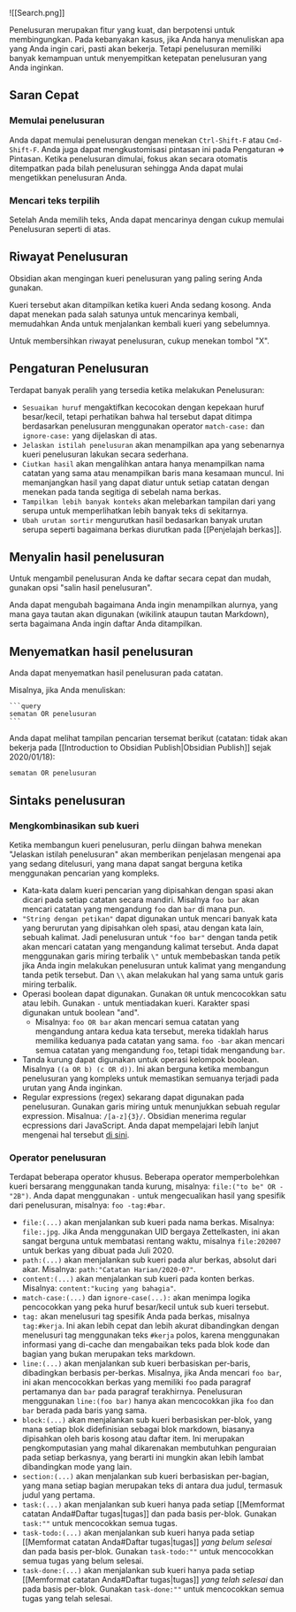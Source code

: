 ![[Search.png]]

Penelusuran merupakan fitur yang kuat, dan berpotensi untuk membingungkan. Pada kebanyakan kasus, jika Anda hanya menuliskan apa yang Anda ingin cari, pasti akan bekerja. Tetapi penelusuran memiliki banyak kemampuan untuk menyempitkan ketepatan penelusuran yang Anda inginkan.

## Saran Cepat

### Memulai penelusuran

Anda dapat memulai penelusuran dengan menekan `Ctrl-Shift-F` atau `Cmd-Shift-F`. Anda juga dapat mengkustomisasi pintasan ini pada Pengaturan => Pintasan. Ketika penelusuran dimulai, fokus akan secara otomatis ditempatkan pada bilah penelusuran sehingga Anda dapat mulai mengetikkan penelusuran Anda.

### Mencari teks terpilih

Setelah Anda memilih teks, Anda dapat mencarinya dengan cukup memulai Penelusuran seperti di atas.

## Riwayat Penelusuran

Obsidian akan mengingan kueri penelusuran yang paling sering Anda gunakan.

Kueri tersebut akan ditampilkan ketika kueri Anda sedang kosong. Anda dapat menekan pada salah satunya untuk mencarinya kembali, memudahkan Anda untuk menjalankan kembali kueri yang sebelumnya.

Untuk membersihkan riwayat penelusuran, cukup menekan tombol "X".

## Pengaturan Penelusuran

Terdapat banyak peralih yang tersedia ketika melakukan Penelusuran:

- `Sesuaikan huruf` mengaktifkan kecocokan dengan kepekaan huruf besar/kecil, tetapi perhatikan bahwa hal tersebut dapat ditimpa berdasarkan penelusuran menggunakan operator  `match-case:` dan `ignore-case:` yang dijelaskan di atas.
- `Jelaskan istilah penelusuran` akan menampilkan apa yang sebenarnya kueri penelusuran lakukan secara sederhana.
- `Ciutkan hasil` akan mengalihkan antara hanya menampilkan nama catatan yang sama atau menampilkan baris mana kesamaan muncul. Ini memanjangkan hasil yang dapat diatur untuk setiap catatan dengan menekan pada tanda segitiga di sebelah nama berkas.
- `Tampilkan lebih banyak konteks` akan melebarkan tampilan dari yang serupa untuk memperlihatkan lebih banyak teks di sekitarnya.
- `Ubah urutan sortir` mengurutkan hasil bedasarkan banyak urutan serupa seperti bagaimana berkas diurutkan pada [[Penjelajah berkas]].

## Menyalin hasil penelusuran

Untuk mengambil penelusuran Anda ke daftar secara cepat dan mudah, gunakan opsi "salin hasil penelusuran".

Anda dapat mengubah bagaimana Anda ingin menampilkan alurnya, yang mana gaya tautan akan digunakan (wikilink ataupun tautan Markdown), serta bagaimana Anda ingin daftar Anda ditampilkan.

## Menyematkan hasil penelusuran

Anda dapat menyematkan hasil penelusuran pada catatan.

Misalnya, jika Anda menuliskan:

<pre><code>```query
sematan OR penelusuran
```</code></pre>

Anda dapat melihat tampilan pencarian tersemat berikut (catatan: tidak akan bekerja pada [[Introduction to Obsidian Publish|Obsidian Publish]] sejak 2020/01/18):

```query
sematan OR penelusuran
```

## Sintaks penelusuran

### Mengkombinasikan sub kueri

Ketika membangun kueri penelusuran, perlu diingan bahwa menekan "Jelaskan istilah penelusuran" akan memberikan penjelasan mengenai apa yang sedang ditelusuri, yang mana dapat sangat berguna ketika menggunakan pencarian yang kompleks.

- Kata-kata dalam kueri pencarian yang dipisahkan dengan spasi akan dicari pada setiap  catatan secara mandiri. Misalnya `foo bar` akan mencari catatan yang mengandung `foo` dan `bar`  di mana pun.
- `"String dengan petikan"` dapat digunakan untuk mencari banyak kata yang berurutan yang dipisahkan oleh spasi, atau dengan kata lain, sebuah kalimat. Jadi penelusuran untuk `"foo bar"` dengan tanda petik akan mencari catatan yang mengandung kalimat tersebut. Anda dapat menggunakan garis miring terbalik `\"` untuk membebaskan tanda petik jika Anda ingin melakukan penelusuran untuk kalimat yang mengandung tanda petik tersebut. Dan `\\` akan melakukan hal yang sama untuk garis miring terbalik.
- Operasi boolean dapat digunakan. Gunakan `OR` untuk mencocokkan satu atau lebih. Gunakan `-` untuk mentiadakan kueri. Karakter spasi digunakan untuk boolean "and".
	- Misalnya: `foo OR bar` akan mencari semua catatan yang mengandung antara kedua kata tersebut, mereka tidaklah harus memilika keduanya pada catatan yang sama. `foo -bar` akan mencari semua catatan yang mengandung `foo`, tetapi tidak mengandung `bar`.
- Tanda kurung dapat digunakan untuk operasi kelompok boolean. Misalnya `((a OR b) (c OR d))`. Ini akan berguna ketika membangun penelusuran yang kompleks untuk memastikan semuanya terjadi pada urutan yang Anda inginkan.
- Regular expressions (regex) sekarang dapat digunakan pada penelusuran. Gunakan garis miring untuk menunjukkan sebuah regular expression. Misalnua: `/[a-z]{3}/`. Obsidian menerima regular ecpressions dari JavaScript. Anda dapat mempelajari lebih lanjut mengenai hal tersebut [di sini](https://developer.mozilla.org/en-US/docs/Web/JavaScript/Guide/Regular_Expressions).

### Operator penelusuran

Terdapat beberapa operator khusus. Beberapa operator memperbolehkan kueri bersarang menggunakan tanda kurung, misalnya: `file:("to be" OR -"2B")`. Anda dapat menggunakan `-` untuk mengecualikan hasil yang spesifik dari penelusuran, misalnya: `foo -tag:#bar`.

- `file:(...)` akan menjalankan sub kueri pada nama berkas. Misalnya: `file:.jpg`. Jika Anda menggunakan UID bergaya Zettelkasten, ini akan sangat berguna untuk membatasi rentang waktu, misalnya `file:202007` untuk berkas yang dibuat pada Juli 2020.
- `path:(...)` akan menjalankan sub kueri pada alur berkas, absolut dari akar. Misalnya: `path:"Catatan Harian/2020-07"`.
- `content:(...)` akan menjalankan sub kueri pada konten berkas. Misalnya: `content:"kucing yang bahagia"`.
- `match-case:(...)` dan `ignore-case(...):` akan menimpa logika pencocokkan yang peka huruf besar/kecil untuk sub kueri tersebut.
- `tag:` akan menelusuri tag spesifik Anda pada berkas, misalnya `tag:#kerja`. Ini akan lebih cepat dan lebih akurat dibandingkan dengan menelusuri tag menggunakan teks `#kerja` polos, karena menggunakan informasi yang di-cache dan mengabaikan teks pada blok kode dan bagian yang bukan merupakan teks markdown.
- `line:(...)` akan menjalankan sub kueri berbasiskan per-baris, dibadingkan berbasis per-berkas. Misalnya, jika Anda mencari `foo bar`, ini akan mencocokkan berkas yang memiliki `foo` pada paragraf pertamanya dan `bar` pada paragraf terakhirnya. Penelusuran menggunakan `line:(foo bar)` hanya akan mencocokkan jika `foo` dan `bar` berada pada baris yang sama.
- `block:(...)` akan menjalankan sub kueri berbasiskan per-blok, yang mana setiap blok didefinisian sebagai blok markdown, biasanya dipisahkan oleh baris kosong atau daftar item. Ini merupakan pengkomputasian yang mahal dikarenakan membutuhkan penguraian pada setiap berkasnya, yang berarti ini mungkin akan lebih lambat dibandingkan mode yang lain.
- `section:(...)` akan menjalankan sub kueri berbasiskan per-bagian, yang mana setiap bagian merupakan teks di antara dua judul, termasuk judul yang pertama.
- `task:(...)` akan menjalankan sub kueri hanya pada setiap [[Memformat catatan Anda#Daftar tugas|tugas]] dan pada basis per-blok. Gunakan `task:""` untuk mencocokkan semua tugas.
- `task-todo:(...)` akan menjalankan sub kueri hanya pada setiap [[Memformat catatan Anda#Daftar tugas|tugas]] *yang belum selesai* dan pada basis per-blok. Gunakan `task-todo:""` untuk mencocokkan semua tugas yang belum selesai.
- `task-done:(...)` akan menjalankan sub kueri hanya pada setiap [[Memformat catatan Anda#Daftar tugas|tugas]] *yang telah selesai* dan pada basis per-blok. Gunakan `task-done:""` untuk mencocokkan semua tugas yang telah selesai.
